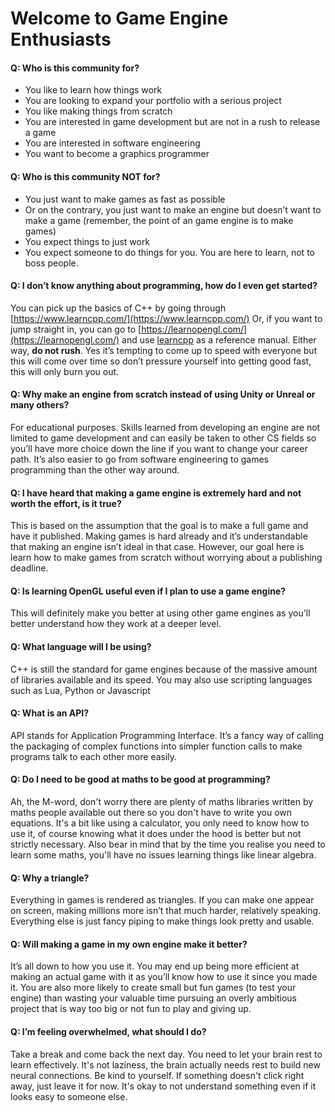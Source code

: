 
# Welcome to Game Engine Enthusiasts

#### Q: Who is this community for?
-   You like to learn how things work
-   You are looking to expand your portfolio with a serious project    
-   You like making things from scratch    
-   You are interested in game development but are not in a rush to release a game    
-   You are interested in software engineering    
-   You want to become a graphics programmer

#### Q: Who is this community NOT for?
-   You just want to make games as fast as possible    
-   Or on the contrary, you just want to make an engine but doesn’t want to make a game (remember, the point of an game engine is to make games)    
-   You expect things to just work    
-   You expect someone to do things for you. You are here to learn, not to boss people.

#### Q: I don’t know anything about programming, how do I even get started?
You can pick up the basics of C++ by going through [https://www.learncpp.com/](https://www.learncpp.com/)
Or, if you want to jump straight in, you can go to [https://learnopengl.com/](https://learnopengl.com/) and use [learncpp](https://www.learncpp.com/) as a reference manual.
Either way, **do  not rush**. Yes it’s tempting to come up to speed with everyone but this will come over time so don’t pressure yourself into getting good fast, this will only burn you out.

#### Q: Why make an engine from scratch instead of using Unity or Unreal or many others?
For educational purposes. Skills learned from developing an engine are not limited to game development and can easily be taken to other CS fields so you’ll have more choice down the line if you want to change your career path. It’s also easier to go from software engineering to games programming than the other way around. 

#### Q: I have heard that making a game engine is extremely hard and not worth the effort, is it true?
This is based on the assumption that the goal is to make a full game and have it published. Making games is hard already and it’s understandable that making an engine isn’t ideal in that case. However, our goal here is learn how to make games from scratch without worrying about a publishing deadline.

#### Q: Is learning OpenGL useful even if I plan to use a game engine?
This will definitely make you better at using other game engines as you'll better understand how they work at a deeper level.

#### Q: What language will I be using?
C++ is still the standard for game engines because of the massive amount of libraries available and its speed. You may also use scripting languages such as Lua, Python or Javascript

#### Q: What is an API?
API stands for Application Programming Interface. It’s a fancy way of calling the packaging of complex functions into simpler function calls to make programs talk to each other more easily.

#### Q: Do I need to be good at maths to be good at programming?
Ah, the M-word, don't worry there are plenty of maths libraries written by maths people available out there so you don't have to write you own equations. It's a bit like using a calculator, you only need to know how to use it, of course knowing what it does under the hood is better but not strictly necessary. Also bear in mind that by the time you realise you need to learn some maths, you'll have no issues learning things like linear algebra. 

#### Q: Why a triangle?
Everything in games is rendered as triangles. If you can make one appear on screen, making millions more isn’t that much harder, relatively speaking. Everything else is just fancy piping to make things look pretty and usable.

#### Q: Will making a game in my own engine make it better?
It’s all down to how you use it. You may end up being more efficient at making an actual game with it as you’ll know how to use it since you made it. You are also more likely to create small but fun games (to test your engine) than wasting your valuable time pursuing an overly ambitious project that is way too big or not fun to play and giving up. 

#### Q: I’m feeling overwhelmed, what should I do?
Take a break and come back the next day. You need to let your brain rest to learn effectively. It's not laziness, the brain actually needs rest to build new neural connections. Be kind to yourself. If something doesn't click right away, just leave it for now. It's okay to not understand something even if it looks easy to someone else. 
